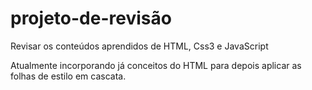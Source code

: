 # projeto-de-revisão
 Revisar os conteúdos aprendidos de HTML, Css3 e JavaScript

Atualmente incorporando já conceitos do HTML para depois aplicar as folhas de estilo em cascata.
